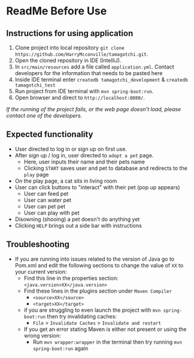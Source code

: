 # ReadMe Before Use
## Instructions for using application
1. Clone project into local repository `git clone https://github.com/HarryMcconville/tamagotchi.git`.
2. Open the cloned repository in IDE (IntelliJ).
3. In `src/main/resources` add a file called `application.yml`. Contact developers for the information that needs to be pasted here
4. Inside IDE terminal enter `createdb tamagotchi_development` & `createdb tamagotchi_test`
4. Run project from IDE terminal with `mvn spring-boot:run`.
5. Open browser and direct to `http://localhost:8080/`.

_If the running of the project fails, or the web page doesn't load, please contact one of the developers._

## Expected functionality
* User directed to log in or sign up on first use.
* After sign up / log in, user directed to `adopt a pet` page.
  * Here, user inputs their name and their pets name
  * Clicking `START` saves user and pet to database and redirects to the `play` page
* On the play page, a cat sits in living room
* User can click buttons to "interact" with their pet (pop up appears)
  * User can feed pet
  * User can water pet
  * User can pet pet
  * User can play with pet
* Disowning (shooing) a pet doesn't do anything yet
* Clicking `HELP` brings out a side bar with instructions

## Troubleshooting
* If you are running into issues related to the version of Java go to Pom.xml and edit the following sections to change the value of `XX` to your current version:
  * Find this line in the properties section: `<java.version>XX</java.version>`
  * Find these lines in the plugins section under `Maven Compiler`
    *  `<source>XX</source>`
    *  `<target>XX</target>`
  * if you are struggling to even launch the project with `mvn spring-boot:run` then try invalidating caches:
    * `File` > `Invalidate Caches` > `Invalidate and restart`
  * If you get an error stating Maven is either not present or using the wrong version:
    * Run `mvn wrapper:wrapper` in the terminal then try running `mvn spring-boot:run` again


